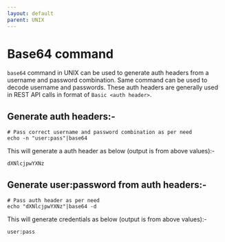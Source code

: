 ```yaml
---
layout: default
parent: UNIX
---
```

# Base64 command

`base64` command in UNIX can be used to generate auth headers from a username and password combination. Same command can be used to decode username and passwords. These auth headers are generally used in REST API calls in format of `Basic <auth header>`.

## Generate auth headers:-

```shell
# Pass correct username and password combination as per need
echo -n "user:pass"|base64
```

This will generate a auth header as below (output is from above values):-

```shell
dXNlcjpwYXNz
```

## Generate user:password from auth headers:-

```shell
# Pass auth header as per need
echo "dXNlcjpwYXNz"|base64 -d
```

This will generate credentials as below (output is from above values):-

```shell
user:pass
```
